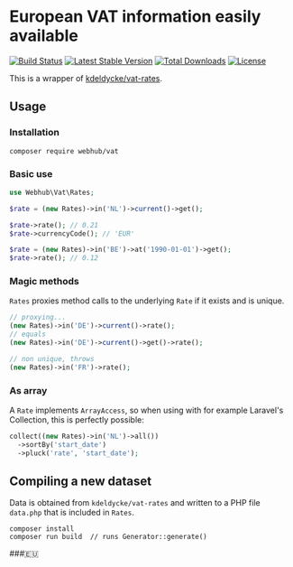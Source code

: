 European VAT information easily available
=====

[![Build Status](https://travis-ci.org/webhub-oss/php-vat-rates.svg?branch=master)](https://travis-ci.org/webhub-oss/php-vat-rates)
[![Latest Stable Version](https://poser.pugx.org/webhub/vat/v/stable)](https://packagist.org/packages/webhub/vat)
[![Total Downloads](https://poser.pugx.org/webhub/vat/downloads)](https://packagist.org/packages/webhub/vat)
[![License](https://poser.pugx.org/webhub/vat/license)](https://packagist.org/packages/webhub/vat)

This is a wrapper of [kdeldycke/vat-rates](https://github.com/kdeldycke/vat-rates).

Usage
---

### Installation

    composer require webhub/vat

### Basic use

```php
use Webhub\Vat\Rates;

$rate = (new Rates)->in('NL')->current()->get();

$rate->rate(); // 0.21
$rate->currencyCode(); // 'EUR'

$rate = (new Rates)->in('BE')->at('1990-01-01')->get();
$rate->rate(); // 0.12
```

### Magic methods

`Rates` proxies method calls to the underlying `Rate` if it exists and is unique. 

```php
// proxying...
(new Rates)->in('DE')->current()->rate();
// equals
(new Rates)->in('DE')->current()->get()->rate();

// non unique, throws
(new Rates)->in('FR')->rate();
```

### As array

A `Rate` implements `ArrayAccess`, so when using with for example Laravel's Collection, this is perfectly possible:

```php
collect((new Rates)->in('NL')->all())
  ->sortBy('start_date')
  ->pluck('rate', 'start_date');
```

Compiling a new dataset
---

Data is obtained from `kdeldycke/vat-rates` and written to a PHP file `data.php` that is included in `Rates`.

    composer install
    composer run build  // runs Generator::generate()
    
    
###🇪🇺